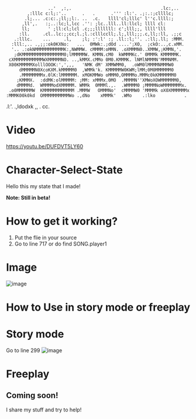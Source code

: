                     ..'  ,:,.                                  .lc:,..            
            ,:lllc c:l;:'..      .   .      .''' :l:'. .;:.:;cllllc;         
           .l;... .c:c:.;ll;;l:. ..  .c.   llll'cl;lllc' l''c.llll:;         
          ,ll',.   :;..:lc;l,lcc .'': ;lc..lll..ll:llcl; llll cl:            
          ll;       ' ;ll:cl;lcl .c;;;lllllll: c';lll;;, llll'lll            
         :ll.     .cl..lc:;;cc;l.;l.:clllccll;.l;,lll;;;.c,ll;:ll, .;;c      
       .:lllc.    ...     .l,    ;l; :':l' :; .ll::l;''. .:ll;.ll; :MMM.     
      :lll:,.. .,;;:ok0KXNo:   ...  0MWk:.;dOd ....';XO,  ;ckO:..,c.xMM.     
      '.. .:okNMMMMMMMMMMMK:,NWMMW. cMMMM:oMMN. .oXMMMN0..XMMW,;KMMN,'.      
       ;dKMMMMMMMMMMMMMMMM0;lMMMMMW. KMMN.cM0  kWMMMKc.' 0MMMk KMMMMMK.      
     cXMMMMMMMMMMMWXMMMMMNO. ..,kMMX.cMMo 0M0.KMMMK. lNMlNMMMN'MMMNMM.       
     X00KMMMMMXolllOOOK:',',,,   'NMK dM' XMMWMM0,  .oWM0lMMMMNMMMW0         
         dMMMMMN0XcoKXM.kMMMMM0  ,WMMk'k. KMMMMMW0KWM;lMM;0M0MMMMMM0         
         .MMMMMMMMx.0lK:lMMMMMM. xMOKMMWo oMMM0,OMMMMo.MMMc0kKMMMMMM0        
        ;KMMMX.  :ddMK:olMMMMM: ;MM: xMMMx.0MO  .MMMMN''XMWoXOWMMMMMM0,      
        dMMMMd.  WMMMModXMMMMM. WMMk  0MMMl.,.  .WMMMM0 ;MMMMNoWMMMMMMMx.    
     .o0MMMMMMW  KMMMMMMMMMMMM .MMMW   OMMMNo'  cMMMMW0 'MMMMk oX0XMMMMMMx   
    :MMMK00k0kd  OMMMMMMMMMMWo .,dNo    xMMMk'  .WMo    .:lko           .    
   .l:'.         .,ldodxk ,,      .      cc.                                 
                                                                             
# Video

https://youtu.be/DUFDVT5LY60



# Character-Select-State
Hello this my state that I made!



**Note: Still in beta!**

# How to get it working?



1. Put the flie in your source
2. Go to line 717 or do find SONG.player1

# Image

![image](https://user-images.githubusercontent.com/76410593/137657673-41e8ab46-a4e2-47ea-882d-80c041d04607.png)



# How to Use in story mode or freeplay

# Story mode

Go to line 299
![image](https://user-images.githubusercontent.com/76410593/137657899-b6df851c-1a5f-4969-9040-3cd3921e8875.png)

# Freeplay

Coming soon!
----
I share my stuff and try to help!


